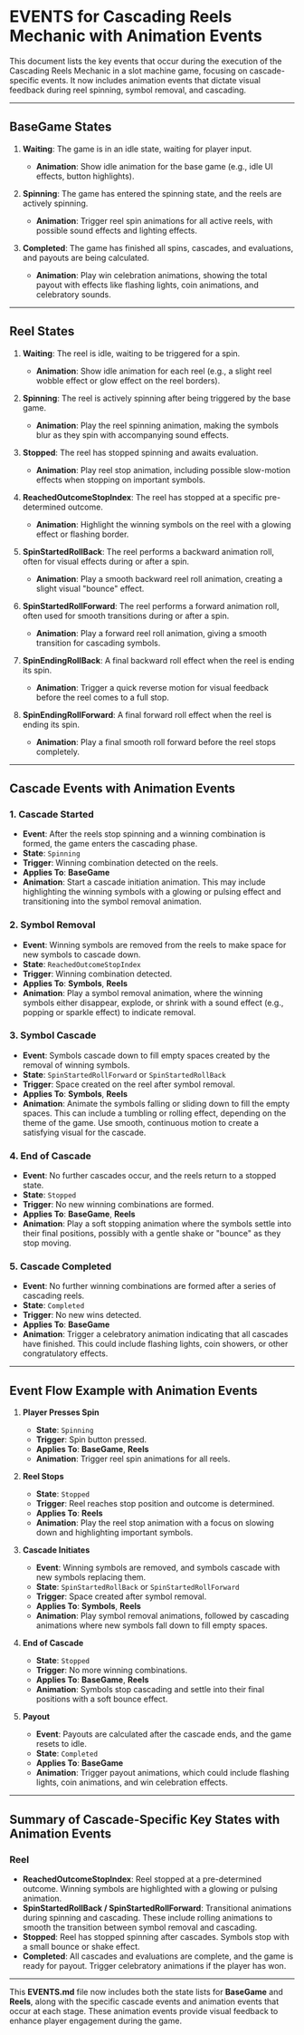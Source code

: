 # EVENTS for Cascading Reels Mechanic with Animation Events

This document lists the key events that occur during the execution of the Cascading Reels Mechanic in a slot machine game, focusing on cascade-specific events. It now includes animation events that dictate visual feedback during reel spinning, symbol removal, and cascading.

---

## BaseGame States

1. **Waiting**: The game is in an idle state, waiting for player input.
    - **Animation**: Show idle animation for the base game (e.g., idle UI effects, button highlights).
  
2. **Spinning**: The game has entered the spinning state, and the reels are actively spinning.
    - **Animation**: Trigger reel spin animations for all active reels, with possible sound effects and lighting effects.

3. **Completed**: The game has finished all spins, cascades, and evaluations, and payouts are being calculated.
    - **Animation**: Play win celebration animations, showing the total payout with effects like flashing lights, coin animations, and celebratory sounds.

---

## Reel States

1. **Waiting**: The reel is idle, waiting to be triggered for a spin.
    - **Animation**: Show idle animation for each reel (e.g., a slight reel wobble effect or glow effect on the reel borders).
  
2. **Spinning**: The reel is actively spinning after being triggered by the base game.
    - **Animation**: Play the reel spinning animation, making the symbols blur as they spin with accompanying sound effects.

3. **Stopped**: The reel has stopped spinning and awaits evaluation.
    - **Animation**: Play reel stop animation, including possible slow-motion effects when stopping on important symbols.

4. **ReachedOutcomeStopIndex**: The reel has stopped at a specific pre-determined outcome.
    - **Animation**: Highlight the winning symbols on the reel with a glowing effect or flashing border.

5. **SpinStartedRollBack**: The reel performs a backward animation roll, often for visual effects during or after a spin.
    - **Animation**: Play a smooth backward reel roll animation, creating a slight visual "bounce" effect.

6. **SpinStartedRollForward**: The reel performs a forward animation roll, often used for smooth transitions during or after a spin.
    - **Animation**: Play a forward reel roll animation, giving a smooth transition for cascading symbols.

7. **SpinEndingRollBack**: A final backward roll effect when the reel is ending its spin.
    - **Animation**: Trigger a quick reverse motion for visual feedback before the reel comes to a full stop.

8. **SpinEndingRollForward**: A final forward roll effect when the reel is ending its spin.
    - **Animation**: Play a final smooth roll forward before the reel stops completely.

---

## Cascade Events with Animation Events

### 1. **Cascade Started**
- **Event**: After the reels stop spinning and a winning combination is formed, the game enters the cascading phase.
- **State**: `Spinning`
- **Trigger**: Winning combination detected on the reels.
- **Applies To**: **BaseGame**
- **Animation**: Start a cascade initiation animation. This may include highlighting the winning symbols with a glowing or pulsing effect and transitioning into the symbol removal animation.

### 2. **Symbol Removal**
- **Event**: Winning symbols are removed from the reels to make space for new symbols to cascade down.
- **State**: `ReachedOutcomeStopIndex`
- **Trigger**: Winning combination detected.
- **Applies To**: **Symbols**, **Reels**
- **Animation**: Play a symbol removal animation, where the winning symbols either disappear, explode, or shrink with a sound effect (e.g., popping or sparkle effect) to indicate removal.

### 3. **Symbol Cascade**
- **Event**: Symbols cascade down to fill empty spaces created by the removal of winning symbols.
- **State**: `SpinStartedRollForward` or `SpinStartedRollBack`
- **Trigger**: Space created on the reel after symbol removal.
- **Applies To**: **Symbols**, **Reels**
- **Animation**: Animate the symbols falling or sliding down to fill the empty spaces. This can include a tumbling or rolling effect, depending on the theme of the game. Use smooth, continuous motion to create a satisfying visual for the cascade.

### 4. **End of Cascade**
- **Event**: No further cascades occur, and the reels return to a stopped state.
- **State**: `Stopped`
- **Trigger**: No new winning combinations are formed.
- **Applies To**: **BaseGame**, **Reels**
- **Animation**: Play a soft stopping animation where the symbols settle into their final positions, possibly with a gentle shake or "bounce" as they stop moving.

### 5. **Cascade Completed**
- **Event**: No further winning combinations are formed after a series of cascading reels.
- **State**: `Completed`
- **Trigger**: No new wins detected.
- **Applies To**: **BaseGame**
- **Animation**: Trigger a celebratory animation indicating that all cascades have finished. This could include flashing lights, coin showers, or other congratulatory effects.

---

## Event Flow Example with Animation Events

1. **Player Presses Spin**
   - **State**: `Spinning`
   - **Trigger**: Spin button pressed.
   - **Applies To**: **BaseGame**, **Reels**
   - **Animation**: Trigger reel spin animations for all reels.

2. **Reel Stops**
   - **State**: `Stopped`
   - **Trigger**: Reel reaches stop position and outcome is determined.
   - **Applies To**: **Reels**
   - **Animation**: Play the reel stop animation with a focus on slowing down and highlighting important symbols.

3. **Cascade Initiates**
   - **Event**: Winning symbols are removed, and symbols cascade with new symbols replacing them.
   - **State**: `SpinStartedRollBack` or `SpinStartedRollForward`
   - **Trigger**: Space created after symbol removal.
   - **Applies To**: **Symbols**, **Reels**
   - **Animation**: Play symbol removal animations, followed by cascading animations where new symbols fall down to fill empty spaces.

4. **End of Cascade**
   - **State**: `Stopped`
   - **Trigger**: No more winning combinations.
   - **Applies To**: **BaseGame**, **Reels**
   - **Animation**: Symbols stop cascading and settle into their final positions with a soft bounce effect.

5. **Payout**
   - **Event**: Payouts are calculated after the cascade ends, and the game resets to idle.
   - **State**: `Completed`
   - **Applies To**: **BaseGame**
   - **Animation**: Trigger payout animations, which could include flashing lights, coin animations, and win celebration effects.

---

## Summary of Cascade-Specific Key States with Animation Events

### Reel
- **ReachedOutcomeStopIndex**: Reel stopped at a pre-determined outcome. Winning symbols are highlighted with a glowing or pulsing animation.
- **SpinStartedRollBack / SpinStartedRollForward**: Transitional animations during spinning and cascading. These include rolling animations to smooth the transition between symbol removal and cascading.
- **Stopped**: Reel has stopped spinning after cascades. Symbols stop with a small bounce or shake effect.
- **Completed**: All cascades and evaluations are complete, and the game is ready for payout. Trigger celebratory animations if the player has won.

---

This **EVENTS.md** file now includes both the state lists for **BaseGame** and **Reels**, along with the specific cascade events and animation events that occur at each stage. These animation events provide visual feedback to enhance player engagement during the game.
